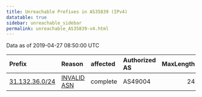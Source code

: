 ```yaml
---
title: Unreachable Prefixes in AS35839 (IPv4)
datatable: true
sidebar: unreachable_sidebar
permalink: unreachable_AS35839-v4.html
---
```


Data as of 2019-04-27 08:50:00 UTC


<div class="datatable-begin"></div>

| Prefix                                                 | Reason                                                                                                | affected   | Authorized AS   |   MaxLength | Anchor                                         |   unreachable /24s |
|:-------------------------------------------------------|:------------------------------------------------------------------------------------------------------|:-----------|:----------------|------------:|:-----------------------------------------------|-------------------:|
| [31.132.36.0/24](https://stat.ripe.net/31.132.36.0/24) | [INVALID ASN](https://rpki-validator.ripe.net/announcement-preview?asn=AS35839&prefix=31.132.36.0/24) | complete   | AS49004         |          24 | [RIPE](unreachable_RIPE_NCC_RPKI_Root-v4.html) |                  1 |

<div class="datatable-end"></div>